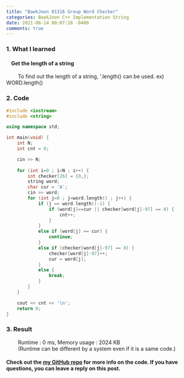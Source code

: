 ```yaml
---
title: "BaekJoon 01316 Group Word Checker"
categories: BaekJoon C++ Implementation String
date: 2021-06-14 00:07:28 -0400
comments: true
---
```


### 1. What I learned
#### &nbsp;&nbsp;&nbsp;&nbsp;Get the length of a string
&nbsp;&nbsp;&nbsp;&nbsp;&nbsp;&nbsp;&nbsp;&nbsp;To find out the length of a string, '.length() can be used. ex) WORD.length()  

### 2. Code
```cpp
#include <iostream>
#include <string>

using namespace std;

int main(void) {
    int N;
    int cnt = 0;

    cin >> N;
    
    for (int i=0 ; i<N ; i++) {
        int checker[26] = {0,};
        string word;
        char cur = 'A';
        cin >> word;
        for (int j=0 ; j<word.length() ; j++) {
            if (j == word.length()-1) {
                if (word[j]==cur || checker[word[j]-97] == 0) {
                    cnt++;
                }
            }
            else if (word[j] == cur) {
                continue;
            }
            else if (checker[word[j]-97] == 0) {
                checker[word[j]-97]++;
                cur = word[j];
            }
            else {
                break;
            }
        }
    }

    cout << cnt << '\n';
    return 0;
}
```

### 3. Result
&nbsp;&nbsp;&nbsp;&nbsp;&nbsp;&nbsp;&nbsp;&nbsp;Runtime : 0 ms, Memory usage : 2024 KB  
&nbsp;&nbsp;&nbsp;&nbsp;&nbsp;&nbsp;&nbsp;&nbsp;(Runtime can be different by a system even if it is a same code.)

#### Check out the [my GitHub repo][hyuk-gh] for more info on the code. If you have questions, you can leave a reply on this post.
[hyuk-gh]: https://github.com/dlgur1994/StudyAlgorithms
